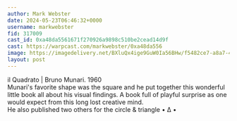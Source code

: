 ```yaml
---
author: Mark Webster
date: 2024-05-23T06:46:32+0000
username: markwebster
fid: 317009
cast_id: 0xa48da5561671f270926a9898c510be2cead14d9f
cast: https://warpcast.com/markwebster/0xa48da556
image: https://imagedelivery.net/BXluQx4ige9GuW0Ia56BHw/f5482ce7-a8a7-43ad-5d96-649837cfd400/original
layout: post
---
```

il Quadrato | Bruno Munari. 1960  
Munari's favorite shape was the square and he put together this wonderful little book all about his visual findings. A book full of playful surprise as one would expect from this long lost creative mind.   
He also published two others for the circle & triangle • ∆ •  

<img src='https://imagedelivery.net/BXluQx4ige9GuW0Ia56BHw/f5482ce7-a8a7-43ad-5d96-649837cfd400/original' alt='' referrerpolicy='no-referrer'/>
<img src='https://imagedelivery.net/BXluQx4ige9GuW0Ia56BHw/5ebdfefa-0f0c-431b-bc6d-36a96d9ce000/original' alt='' referrerpolicy='no-referrer'/>